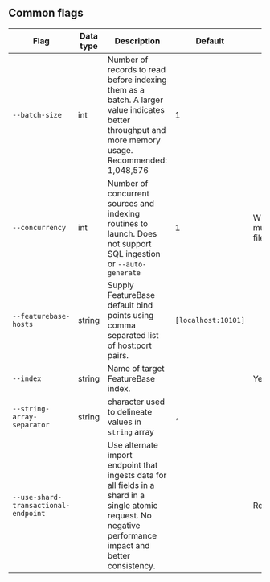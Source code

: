 ## Common flags

| Flag | Data type | Description | Default | Required |
|---|---|---|---|---|
| `--batch-size` | int | Number of records to read before indexing them as a batch. A larger value indicates better throughput and more memory usage. Recommended: 1,048,576 | 1 |  |
| `--concurrency` | int | Number of concurrent sources and indexing routines to launch. Does not support SQL ingestion or `--auto-generate` | 1 | When ingesting multiple CSV files |
| `--featurebase-hosts` | string | Supply FeatureBase default bind points using comma separated list of host:port pairs. | `[localhost:10101]` |  |
| `--index` | string | Name of target FeatureBase index. |   | Yes |
| `--string-array-separator` | string | character used to delineate values in `string` array | `,` |  |
| `--use-shard-transactional-endpoint` |  | Use alternate import endpoint that ingests data for all fields in a shard in a single atomic request. No negative performance impact and better consistency. |  | Recommended. |
